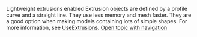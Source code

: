---
---

Lightweight extrusions enabled
Extrusion objects are defined by a profile curve and a straight line. They use less memory and mesh faster. They are a good option when making models containing lots of simple shapes.
For more information, see [UseExtrusions](useextrusions.html).
 [Open topic with navigation](extrusionsenabled.html) 

